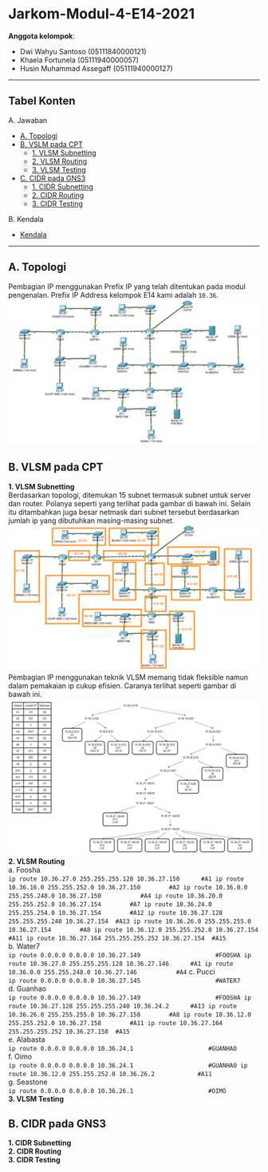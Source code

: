# Jarkom-Modul-4-E14-2021

**Anggota kelompok**:

- Dwi Wahyu Santoso (05111840000121)
- Khaela Fortunela (05111940000057)
- Husin Muhammad Assegaff (05111940000127)

---

## Tabel Konten

A. Jawaban

- [A. Topologi](#a-topologi)
- [B. VSLM pada CPT](#b-vlsm-pada-cpt)
  - [1. VLSM Subnetting](#1-vlsm-subnetting)
  - [2. VLSM Routing](#2-vlsm-routing)
  - [3. VLSM Testing](#3-vlsm-testing)
- [C. CIDR pada GNS3](#c-cidr-pada-gns3)
  - [1. CIDR Subnetting](#1-cidr-subnetting)
  - [2. CIDR Routing](#2-cidr-routing)
  - [3. CIDR Testing](#3-cidr-testing)

B. Kendala

- [Kendala](#kendala)

---

## A. Topologi

Pembagian IP menggunakan Prefix IP yang telah ditentukan pada modul pengenalan. Prefix IP Address kelompok E14 kami adalah `10.36`. <br>
![topologi](img/topologi.PNG)

## B. VLSM pada CPT

**1. VLSM Subnetting**<br>
Berdasarkan topologi, ditemukan 15 subnet termasuk subnet untuk server dan router. Polanya seperti yang terlihat pada gambar di bawah ini. Selain itu ditambahkan juga besar netmask dari subnet tersebut berdasarkan jumlah ip yang dibutuhkan masing-masing subnet.<br> 
![alt_text](img/vlsm-subnetting.PNG)<br>
Pembagian IP menggunakan teknik VLSM memang tidak fleksible namun dalam pemakaian ip cukup efisien. Caranya terlihat seperti gambar di bawah ini.
![alt_text](img/vlsm-ip-arr.PNG)<br>
**2. VLSM Routing**<br>
     a. Foosha<br>
        ```
        ip route 10.36.27.0 255.255.255.128 10.36.27.150	  #A1
        ip route 10.36.16.0 255.255.252.0 10.36.27.150		  #A2
        ip route 10.36.0.0 255.255.248.0 10.36.27.150		    #A4
        ip route 10.36.20.0 255.255.252.0 10.36.27.154		  #A7
        ip route 10.36.24.0 255.255.254.0 10.36.27.154		  #A12
        ip route 10.36.27.128 255.255.255.240 10.36.27.154	#A13
        ip route 10.36.26.0 255.255.255.0 10.36.27.154		  #A8
        ip route 10.36.12.0 255.255.252.0 10.36.27.154		  #A11
        ip route 10.36.27.164 255.255.255.252 10.36.27.154	#A15
        ```<br>
     b. Water7<br>
        ```
        ip route 0.0.0.0 0.0.0.0 10.36.27.149			          #FOOSHA
        ip route 10.36.27.0 255.255.255.128 10.36.27.146	  #A1
        ip route 10.36.0.0 255.255.248.0 10.36.27.146		    #A4
        ```
     c. Pucci<br>
        ```
        ip route 0.0.0.0 0.0.0.0 10.36.27.145			          #WATER7
        ```<br>
     d. Guanhao<br>
        ```
        ip route 0.0.0.0 0.0.0.0 10.36.27.149			          #FOOSHA
        ip route 10.36.27.128 255.255.255.240 10.36.24.2	  #A13
        ip route 10.36.26.0 255.255.255.0 10.36.27.158		  #A8
        ip route 10.36.12.0 255.255.252.0 10.36.27.158		  #A11
        ip route 10.36.27.164 255.255.255.252 10.36.27.158	#A15
        ```<br>
     e. Alabasta<br>
        ```
        ip route 0.0.0.0 0.0.0.0 10.36.24.1			            #GUANHAO
        ```<br>
     f. Oimo<br>
        ```
        ip route 0.0.0.0 0.0.0.0 10.36.24.1			            #GUANHAO
        ip route 10.36.12.0 255.255.252.0 10.36.26.2		    #A11
        ```<br>
     g. Seastone<br>
        ```
        ip route 0.0.0.0 0.0.0.0 10.36.26.1			            #OIMO
        ```<br>
**3. VLSM Testing**<br>

## B. CIDR pada GNS3

**1. CIDR Subnetting**<br>
**2. CIDR Routing**<br>
**3. CIDR Testing**<br>
